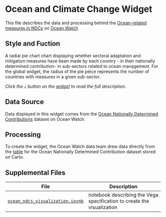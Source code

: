 # Ocean and Climate Change Widget
This file describes the data and processing behind the [Ocean-related measures in NDCs](https://bit.ly/3mu2dnC) on [Ocean Watch](https://oceanwatchdata.org)

## Style and Fuction
A radial pie chart chart displaying whether sectoral adaptation and mitigation measures have been made by each country - in their nationally determined contribution- in sub-sectors related to ocean management. For the global widget, the radius of the pie peice represents the number of countries with measures in a given sub-sector.

*Click the `i` button on the [widget](https://bit.ly/3mu2dnC) to read the full description.*

## Data Source
Data displayed in this widget comes from the [Ocean Nationally Determined Contributions](../../datasets/ocn_025_rw0_ocean_ndcs/README.md) dataset on Ocean Watch.

## Processing
To create the widget, the Ocean Watch data team drew data directly from the [table](https://resourcewatch.carto.com/u/wri-rw/dataset/ocn_025_rw0_ocean_ndc_measures) for the Ocean Nationally Determined Contribution dataset stored on Carto.

## Supplemental Files 
| File | Description |
| --------------- | --------------- |
|  [`ocean_ndcs_visualization.ipynb`](ocean_ndcs_visualization.ipynb)  |    notebook describing the Vega specification to create the visualization| 

